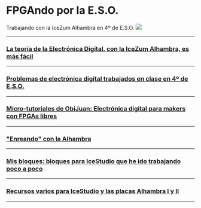# FPGAndo por la E.S.O.
Trabajando con la IceZum Alhambra en 4º de E.S.O.
![](http://fpgawars.github.io/img/projects/icezum.png)


---

### [La teoría de la Electrónica Digital, con la IceZum Alhambra, es más fácil](teoria/teoria.md)

---

### [Problemas de electrónica digital trabajados en clase en 4º de E.S.O.](problemas/readme.md)

---

### [Micro-tutoriales de ObiJuan: **Electrónica digital para makers con FPGAs libres**](ObiJuan/readme.md)

---

### ["Enreando" con la Alhambra](Enreando/readme.md)

---

### [Mis bloques: bloques para IceStudio que he ido trabajando poco a poco](MisBloques/readme.md)

---

### [Recursos varios para IceStudio y las placas Alhambra I y II](Varios/readme.md)


---
